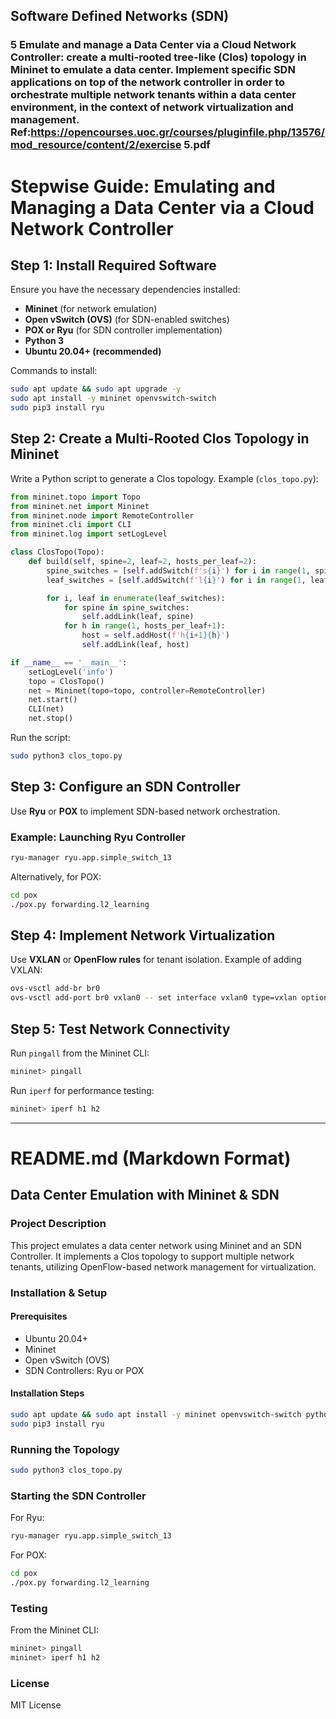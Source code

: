 ## Software Defined Networks (SDN)

### 5 Emulate and manage a Data Center via a Cloud Network Controller: create a multi-rooted tree-like (Clos) topology in Mininet to emulate a data center. Implement specific SDN applications on top of the network controller in order to orchestrate multiple network tenants within a data center environment, in the context of network virtualization and management. Ref:https://opencourses.uoc.gr/courses/pluginfile.php/13576/mod_resource/content/2/exercise 5.pdf

# Stepwise Guide: Emulating and Managing a Data Center via a Cloud Network Controller

## **Step 1: Install Required Software**
Ensure you have the necessary dependencies installed:
- **Mininet** (for network emulation)
- **Open vSwitch (OVS)** (for SDN-enabled switches)
- **POX or Ryu** (for SDN controller implementation)
- **Python 3**
- **Ubuntu 20.04+ (recommended)**

Commands to install:
```bash
sudo apt update && sudo apt upgrade -y
sudo apt install -y mininet openvswitch-switch
sudo pip3 install ryu
```

## **Step 2: Create a Multi-Rooted Clos Topology in Mininet**
Write a Python script to generate a Clos topology.
Example (`clos_topo.py`):
```python
from mininet.topo import Topo
from mininet.net import Mininet
from mininet.node import RemoteController
from mininet.cli import CLI
from mininet.log import setLogLevel

class ClosTopo(Topo):
    def build(self, spine=2, leaf=2, hosts_per_leaf=2):
        spine_switches = [self.addSwitch(f's{i}') for i in range(1, spine+1)]
        leaf_switches = [self.addSwitch(f'l{i}') for i in range(1, leaf+1)]

        for i, leaf in enumerate(leaf_switches):
            for spine in spine_switches:
                self.addLink(leaf, spine)
            for h in range(1, hosts_per_leaf+1):
                host = self.addHost(f'h{i+1}{h}')
                self.addLink(leaf, host)

if __name__ == '__main__':
    setLogLevel('info')
    topo = ClosTopo()
    net = Mininet(topo=topo, controller=RemoteController)
    net.start()
    CLI(net)
    net.stop()
```
Run the script:
```bash
sudo python3 clos_topo.py
```

## **Step 3: Configure an SDN Controller**
Use **Ryu** or **POX** to implement SDN-based network orchestration.

### Example: Launching Ryu Controller
```bash
ryu-manager ryu.app.simple_switch_13
```

Alternatively, for POX:
```bash
cd pox
./pox.py forwarding.l2_learning
```

## **Step 4: Implement Network Virtualization**
Use **VXLAN** or **OpenFlow rules** for tenant isolation. Example of adding VXLAN:
```bash
ovs-vsctl add-br br0
ovs-vsctl add-port br0 vxlan0 -- set interface vxlan0 type=vxlan options:remote_ip=192.168.1.2
```

## **Step 5: Test Network Connectivity**
Run `pingall` from the Mininet CLI:
```bash
mininet> pingall
```
Run `iperf` for performance testing:
```bash
mininet> iperf h1 h2
```

---

# README.md (Markdown Format)

## **Data Center Emulation with Mininet & SDN**

### **Project Description**
This project emulates a data center network using Mininet and an SDN Controller. It implements a Clos topology to support multiple network tenants, utilizing OpenFlow-based network management for virtualization.

### **Installation & Setup**
#### **Prerequisites**
- Ubuntu 20.04+
- Mininet
- Open vSwitch (OVS)
- SDN Controllers: Ryu or POX

#### **Installation Steps**
```bash
sudo apt update && sudo apt install -y mininet openvswitch-switch python3-pip
sudo pip3 install ryu
```

### **Running the Topology**
```bash
sudo python3 clos_topo.py
```

### **Starting the SDN Controller**
For Ryu:
```bash
ryu-manager ryu.app.simple_switch_13
```
For POX:
```bash
cd pox
./pox.py forwarding.l2_learning
```

### **Testing**
From the Mininet CLI:
```bash
mininet> pingall
mininet> iperf h1 h2
```

### **License**
MIT License

